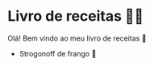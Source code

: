 # Livro de receitas  :woman_cook:

Olá! Bem vindo ao meu livro de receitas :wave:

* Strogonoff de frango :chicken:
